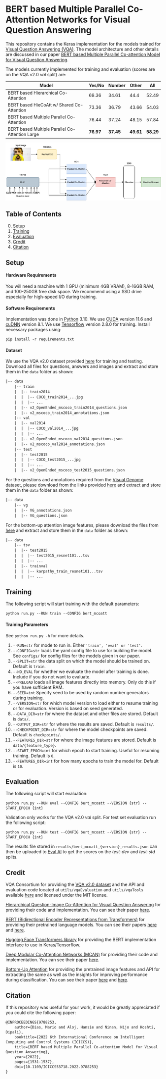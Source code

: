 # BERT based Multiple Parallel Co-Attention Networks for Visual Question Answering

This repository contains the Keras implementation for the models trained for [Visual Question Answering (VQA)](https://visualqa.org/index.html). The model architecture and other details are discussed in our paper [BERT based Multiple Parallel Co-attention Model for Visual Question Answering](https://ieeexplore.ieee.org/document/9788253).

The models currently implemented for training and evaluation (scores are on the VQA v2.0 *val* split) are:

| Model                                           | Yes/No    | Number    | Other     | All       |
|-------------------------------------------------|-----------|-----------|-----------|-----------|
| BERT based Hierarchical Co-Attention            | 69.36     | 34.61     | 44.4      | 52.49     |
| BERT based HieCoAtt w/ Shared Co-Attention      | 73.36     | 36.79     | 43.66     | 54.03     |
| BERT based Multiple Parallel Co-Attention       | 76.44     | 37.24     | 48.15     | 57.84     |
| BERT based Multiple Parallel Co-Attention Large | **76.97** | **37.45** | **49.61** | **58.29** |

![BERT based Multiple Parallel Co-Attention](misc/BERT+MPCoAtt.png)

## Table of Contents
0. [Setup](#Setup)
1. [Training](#Training)
2. [Evaluation](#Evaluation)
3. [Credit](#Credit)
4. [Citation](#Citation)

## Setup

#### Hardware Requirements
You will need a machine with 1 GPU (minimum 4GB VRAM), 8-16GB RAM, and 100-250GB free disk space. We recommend using a SSD drive especially for high-speed I/O during training.

#### Software Requirements
Implementation was done in [Python](https://www.python.org/downloads/) 3.10. We use [CUDA](https://developer.nvidia.com/cuda-toolkit-archive) version 11.6 and [cuDNN](https://developer.nvidia.com/cudnn) version 8.1. We use [Tensorflow](https://www.tensorflow.org/install) version 2.8.0 for training.
Install necessary packages using:
```commandline
pip install -r requirements.txt
```

#### Dataset
We use the VQA v2.0 dataset provided [here](https://visualqa.org/download.html) for training and testing. Download all files for questions, answers and images and extract and store them in the `data` folder as shown:
```html
|-- data
	|-- train
	|  |-- train2014
	|  |  |-- COCO_train2014_...jpg
	|  |  |-- ...
	|  |-- v2_OpenEnded_mscoco_train2014_questions.json
	|  |-- v2_mscoco_train2014_annotations.json
	|-- val
	|  |-- val2014
	|  |  |-- COCO_val2014_...jpg
	|  |  |-- ...
	|  |-- v2_OpenEnded_mscoco_val2014_questions.json
	|  |-- v2_mscoco_val2014_annotations.json
	|-- test
	|  |-- test2015
	|  |  |-- COCO_test2015_...jpg
	|  |  |-- ...
	|  |-- v2_OpenEnded_mscoco_test2015_questions.json
```

For the questions and annotations required from the [Visual Genome](http://visualgenome.org/) dataset, please download from the links provided [here](https://github.com/MILVLG/mcan-vqa#setup) and extract and store them in the `data` folder as shown:
```html
|-- data
    |-- vg
    |  |-- VG_annotations.json
    |  |-- VG_questions.json
```

For the bottom-up attention image features, please download the files from [here](https://github.com/peteanderson80/bottom-up-attention#pretrained-features) and extract and store them in the `data` folder as shown:
```html
|-- data
    |-- tsv
	|  |-- test2015
	|  |  |-- test2015_resnet101...tsv
	|  |  |-- ...
	|  |-- trainval
	|  |  |-- karpathy_train_resnet101...tsv
	|  |  |-- ...
```

## Training
The following script will start training with the default parameters:
```commandline
python run.py --RUN train --CONFIG bert_mcoatt
```

#### Training Parameters
See `python run.py -h` for more details.
1. `--RUN=str` for mode to run in. Either `'train', 'eval' or 'test'`.
2. `--CONFIG=str` loads the yaml config file to use for building the model. See `configs/` for config files for the models given in our paper.
3. `--SPLIT=str` the data split on which the model should be trained on. Default is `train`.
4. `--NO_EVAL` for whether we evaluate the model after training is done. Include if you do not want to evaluate.
5. `--PRELOAD` loads all image features directly into memory. Only do this if you have sufficient RAM.
6. `--SEED=int` Specify seed to be used by random number generators during training.
7. `--VERSION=str` for which model version to load either to resume training or for evaluation. Version is based on seed generated.
8. `--DATA_DIR=str` for where the dataset and other files are stored. Default is `data/`.
9. `--OUTPUT_DIR=str` for where the results are saved. Default is `results/`.
10. `--CHECKPOINT_DIR=str` for where the model checkpoints are saved. Default is `checkpoints/`.
11. `--FEATURES_DIR=str` for where the image features are stored. Default is `data/{feature_type}`.
12. `--START_EPOCH=int` for which epoch to start training. Useful for resuming training. Default is `0`.
13. `--FEATURES_DIR=int` for how many epochs to train the model for. Default is `10`.

## Evaluation
The following script will start evaluation:
```commandline
python run.py --RUN eval --CONFIG bert_mcoatt --VERSION {str} --START_EPOCH {int}
```
Validation only works for the VQA v2.0 *val* split. For test set evaluation run the following script:
```commandline
python run.py --RUN test --CONFIG bert_mcoatt --VERSION {str} --START_EPOCH {int}
```
The results file stored in `results/bert_mcoatt_{version}_results.json` can then be uploaded to [Eval AI](https://evalai.cloudcv.org/web/challenges/challenge-page/163/overview) to get the scores on the *test-dev* and *test-std* splits.

## Credit
VQA Consortium for providing the [VQA v2.0 dataset](https://visualqa.org/index.html) and the API and evaluation code located at `utils/vqaEvaluation` and `utils/vqaTools` available [here](https://github.com/GT-Vision-Lab/VQA) and licensed under the MIT license.

[Hierarchical Question-Image Co-Attention for Visual Question Answering](https://github.com/jiasenlu/HieCoAttenVQA) for providing their code and implementation. You can see their paper [here](https://arxiv.org/abs/1606.00061). 

[BERT (Bidirectional Encoder Representations from Transformers)](https://github.com/google-research/bert) for providing their pretrained language models. You can see their papers [here](https://arxiv.org/abs/1810.04805) and [here](https://arxiv.org/abs/1908.08962).

[Hugging Face Transformers library](https://github.com/huggingface/transformers) for providing the BERT implementation interface to use in Keras/Tensorflow.

[Deep Modular Co-Attention Networks (MCAN)](https://github.com/MILVLG/mcan-vqa) for providing their code and implementation. You can see their paper [here](https://arxiv.org/abs/1906.10770). 

[Bottom-Up Attention](https://github.com/peteanderson80/bottom-up-attention) for providing the pretrained image features and API for extracting the same as well as the insights for improving performance during classification. You can see their paper [here](https://arxiv.org/abs/1707.07998) and [here](https://arxiv.org/abs/1708.02711).

## Citation
If this repository was useful for your work, it would be greatly appreciated if you could cite the following paper:
```
@INPROCEEDINGS{9788253,
    author={Dias, Mario and Aloj, Hansie and Ninan, Nijo and Koshti, Dipali},
    booktitle={2022 6th International Conference on Intelligent Computing and Control Systems (ICICCS)},
    title={BERT based Multiple Parallel Co-attention Model for Visual Question Answering},
    year={2022},
    pages={1531-1537},
    doi={10.1109/ICICCS53718.2022.9788253}
}
```
